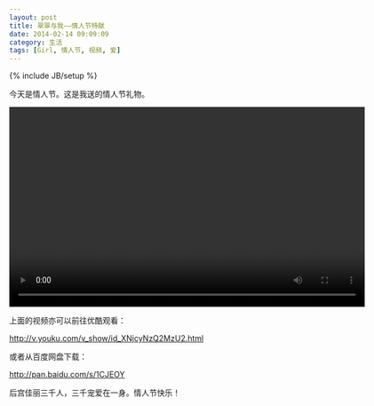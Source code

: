 ```yaml
---
layout: post
title: 翠翠与我——情人节特献
date: 2014-02-14 09:09:09
category: 生活
tags: [Girl, 情人节, 视频, 爱]
---
```

{% include JB/setup %}

今天是情人节。这是我送的情人节礼物。

<!--more-->
<video width="640" height="360" src="http://shengbin-static.stor.sinaapp.com/cuicui-and-me.mp4" 
type="video/mp4" preload="auto" controls="controls" autoplay="autoplay">
Your browser does not support the video tag.
</video>

上面的视频亦可以前往优酷观看：

<http://v.youku.com/v_show/id_XNjcyNzQ2MzU2.html>

或者从百度网盘下载：

<http://pan.baidu.com/s/1CJEOY>

后宫佳丽三千人，三千宠爱在一身。情人节快乐！
